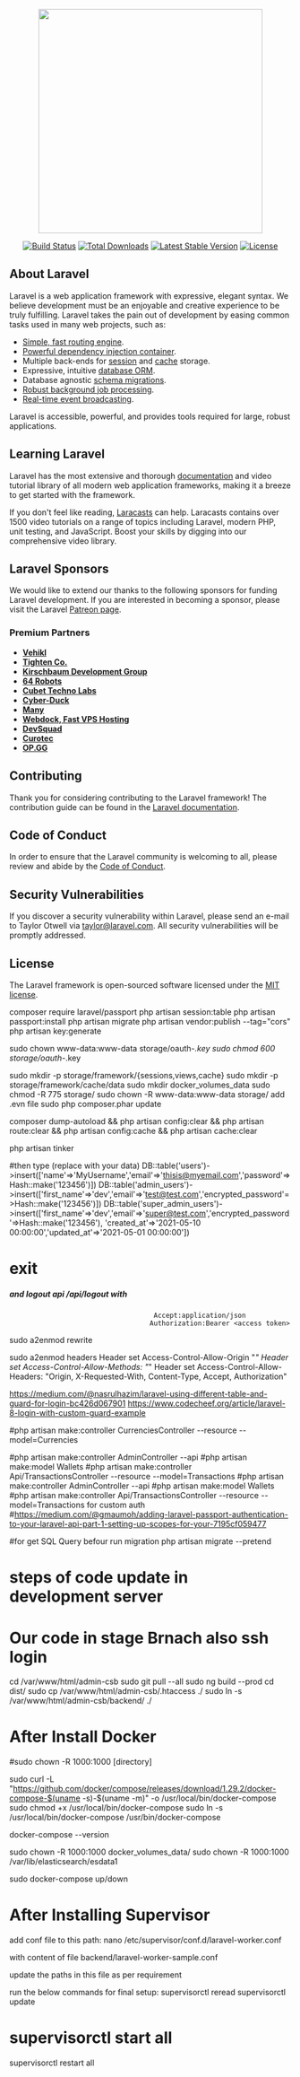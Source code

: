


<p align="center"><a href="https://laravel.com" target="_blank"><img src="https://raw.githubusercontent.com/laravel/art/master/logo-lockup/5%20SVG/2%20CMYK/1%20Full%20Color/laravel-logolockup-cmyk-red.svg" width="400"></a></p>

<p align="center">
<a href="https://travis-ci.org/laravel/framework"><img src="https://travis-ci.org/laravel/framework.svg" alt="Build Status"></a>
<a href="https://packagist.org/packages/laravel/framework"><img src="https://img.shields.io/packagist/dt/laravel/framework" alt="Total Downloads"></a>
<a href="https://packagist.org/packages/laravel/framework"><img src="https://img.shields.io/packagist/v/laravel/framework" alt="Latest Stable Version"></a>
<a href="https://packagist.org/packages/laravel/framework"><img src="https://img.shields.io/packagist/l/laravel/framework" alt="License"></a>
</p>

## About Laravel

Laravel is a web application framework with expressive, elegant syntax. We believe development must be an enjoyable and creative experience to be truly fulfilling. Laravel takes the pain out of development by easing common tasks used in many web projects, such as:

- [Simple, fast routing engine](https://laravel.com/docs/routing).
- [Powerful dependency injection container](https://laravel.com/docs/container).
- Multiple back-ends for [session](https://laravel.com/docs/session) and [cache](https://laravel.com/docs/cache) storage.
- Expressive, intuitive [database ORM](https://laravel.com/docs/eloquent).
- Database agnostic [schema migrations](https://laravel.com/docs/migrations).
- [Robust background job processing](https://laravel.com/docs/queues).
- [Real-time event broadcasting](https://laravel.com/docs/broadcasting).

Laravel is accessible, powerful, and provides tools required for large, robust applications.

## Learning Laravel

Laravel has the most extensive and thorough [documentation](https://laravel.com/docs) and video tutorial library of all modern web application frameworks, making it a breeze to get started with the framework.

If you don't feel like reading, [Laracasts](https://laracasts.com) can help. Laracasts contains over 1500 video tutorials on a range of topics including Laravel, modern PHP, unit testing, and JavaScript. Boost your skills by digging into our comprehensive video library.

## Laravel Sponsors

We would like to extend our thanks to the following sponsors for funding Laravel development. If you are interested in becoming a sponsor, please visit the Laravel [Patreon page](https://patreon.com/taylorotwell).

### Premium Partners

- **[Vehikl](https://vehikl.com/)**
- **[Tighten Co.](https://tighten.co)**
- **[Kirschbaum Development Group](https://kirschbaumdevelopment.com)**
- **[64 Robots](https://64robots.com)**
- **[Cubet Techno Labs](https://cubettech.com)**
- **[Cyber-Duck](https://cyber-duck.co.uk)**
- **[Many](https://www.many.co.uk)**
- **[Webdock, Fast VPS Hosting](https://www.webdock.io/en)**
- **[DevSquad](https://devsquad.com)**
- **[Curotec](https://www.curotec.com/services/technologies/laravel/)**
- **[OP.GG](https://op.gg)**

## Contributing

Thank you for considering contributing to the Laravel framework! The contribution guide can be found in the [Laravel documentation](https://laravel.com/docs/contributions).

## Code of Conduct

In order to ensure that the Laravel community is welcoming to all, please review and abide by the [Code of Conduct](https://laravel.com/docs/contributions#code-of-conduct).

## Security Vulnerabilities

If you discover a security vulnerability within Laravel, please send an e-mail to Taylor Otwell via [taylor@laravel.com](mailto:taylor@laravel.com). All security vulnerabilities will be promptly addressed.

## License

The Laravel framework is open-sourced software licensed under the [MIT license](https://opensource.org/licenses/MIT).


composer require laravel/passport
php artisan session:table
php artisan passport:install
php artisan migrate
php artisan vendor:publish --tag="cors"
php artisan key:generate

sudo chown www-data:www-data storage/oauth-*.key
sudo chmod 600 storage/oauth-*.key

sudo mkdir -p storage/framework/{sessions,views,cache}
sudo mkdir -p storage/framework/cache/data
sudo mkdir docker_volumes_data
sudo chmod -R 775 storage/
sudo chown -R www-data:www-data storage/
add .evn file
sudo php composer.phar update

composer dump-autoload &&
php artisan config:clear &&
php artisan route:clear &&
php artisan config:cache &&
php artisan cache:clear

php artisan tinker

#then type (replace with your data)
DB::table('users')->insert(['name'=>'MyUsername','email'=>'thisis@myemail.com','password'=>Hash::make('123456')])
DB::table('admin_users')->insert(['first_name'=>'dev','email'=>'test@test.com','encrypted_password'=>Hash::make('123456')])
DB::table('super_admin_users')->insert(['first_name'=>'dev','email'=>'super@test.com','encrypted_password'=>Hash::make('123456'),
'created_at'=>'2021-05-10 00:00:00','updated_at'=>'2021-05-01 00:00:00'])
 # exit
 
 
##### and logout api /api/logout  with 
                                        Accept:application/json
                                       Authorization:Bearer <access token>
 sudo a2enmod rewrite


 sudo a2enmod headers
   Header set Access-Control-Allow-Origin "*"
   Header set Access-Control-Allow-Methods: "*"
   Header set Access-Control-Allow-Headers: "Origin, X-Requested-With, Content-Type, Accept, Authorization"



https://medium.com/@nasrulhazim/laravel-using-different-table-and-guard-for-login-bc426d067901
https://www.codecheef.org/article/laravel-8-login-with-custom-guard-example


#php artisan make:controller CurrenciesController --resource --model=Currencies

#php artisan make:controller AdminController --api
#php artisan make:model Wallets
#php artisan make:controller Api/TransactionsController --resource --model=Transactions
#php artisan make:controller AdminController --api
#php artisan make:model Wallets
#php artisan make:controller Api/TransactionsController --resource --model=Transactions
for custom auth
#https://medium.com/@gmaumoh/adding-laravel-passport-authentication-to-your-laravel-api-part-1-setting-up-scopes-for-your-7195cf059477

#for get SQL Query befour run migration
php artisan migrate --pretend

# steps of code update in development server
 # Our code in stage Brnach also ssh login
 
cd /var/www/html/admin-csb
sudo git pull --all 
sudo ng build --prod
cd dist/ 
sudo cp /var/www/html/admin-csb/.htaccess ./
sudo ln -s /var/www/html/admin-csb/backend/ ./



# After Install Docker
   #sudo chown -R 1000:1000 [directory]

sudo curl -L "https://github.com/docker/compose/releases/download/1.29.2/docker-compose-$(uname -s)-$(uname -m)" -o /usr/local/bin/docker-compose
sudo chmod +x /usr/local/bin/docker-compose
sudo ln -s /usr/local/bin/docker-compose /usr/bin/docker-compose

docker-compose --version

sudo chown -R 1000:1000 docker_volumes_data/
sudo chown -R 1000:1000 /var/lib/elasticsearch/esdata1

sudo docker-compose up/down

# After Installing Supervisor

add conf file to this path:
nano /etc/supervisor/conf.d/laravel-worker.conf

with content of file backend/laravel-worker-sample.conf

update the paths in this file as per requirement

run the below commands for final setup:
supervisorctl reread
supervisorctl update
# supervisorctl start all
supervisorctl restart all